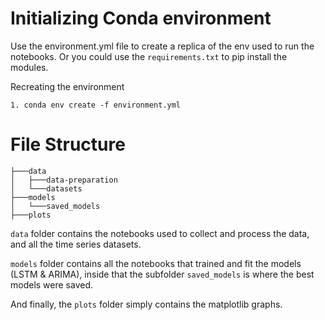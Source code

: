 # Initializing Conda environment
Use the environment.yml file to create a replica of the env used to run the notebooks. Or you could use the `requirements.txt` to pip install the modules. 

 Recreating the environment
 ```
 1. conda env create -f environment.yml
 ```

 # File Structure
 ````
 ├───data
│   ├───data-preparation
│   └───datasets
├───models
│   └───saved_models
├───plots
 ````

`data` folder contains the notebooks used to collect and process the data, and all the time series datasets.

`models` folder contains all the notebooks that trained and fit the models (LSTM & ARIMA), inside that the subfolder `saved_models` is where the best models were saved. 

And finally, the `plots` folder simply contains the matplotlib graphs.